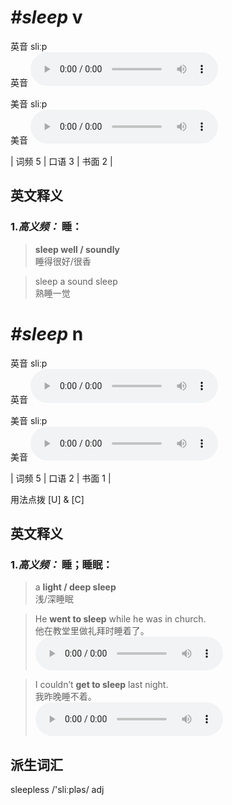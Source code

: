 # ***\#sleep*** v
英音 sliːp  
英音
<audio src="./media/sleep-B.aac" controls="controls"></audio>

美音 sliːp  
美音
<audio src="./media/sleep.aac" controls="controls"></audio>



| 词频 5 | 口语 3 | 书面 2 |  

英文释义
---
### 1.*高义频：* **睡：**  

 > **sleep well / soundly**  
 > 睡得很好/很香    

 > sleep a sound sleep  
 > 熟睡一觉    


# ***\#sleep*** n
英音 sliːp  
英音
<audio src="./media/sleep-B.aac" controls="controls"></audio>

美音 sliːp  
美音
<audio src="./media/sleep.aac" controls="controls"></audio>



| 词频 5 | 口语 2 | 书面 1 |  

用法点拨  [U] & [C]

英文释义
---
### 1.*高义频：* **睡；睡眠：**  

 > a **light / deep sleep**  
 > 浅/深睡眠    

 > He **went to sleep** while he was in church.   
 > 他在教堂里做礼拜时睡着了。    
<audio src="./media/sleep-2.aac" controls="controls"></audio>

 > I couldn’t **get to sleep** last night.   
 > 我昨晚睡不着。    
<audio src="./media/sleep-1.aac" controls="controls"></audio>


派生词汇
---
sleepless /'sliːpləs/ adj   

